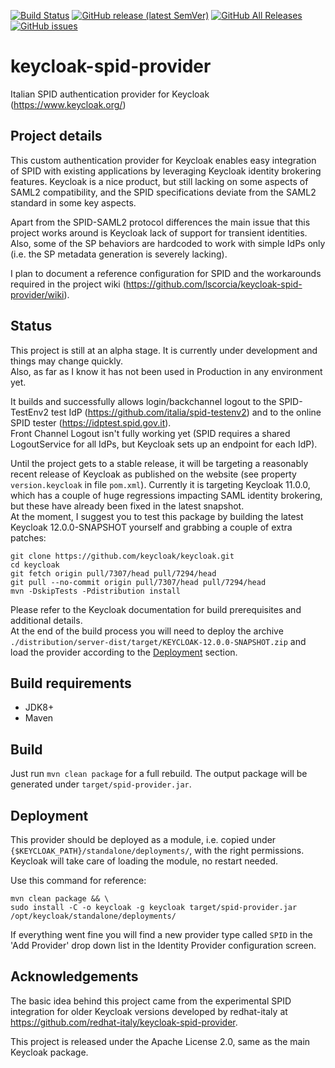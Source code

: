 [![Build Status](https://travis-ci.com/lscorcia/keycloak-spid-provider.svg?branch=master)](https://travis-ci.com/lscorcia/keycloak-spid-provider) 
[![GitHub release (latest SemVer)](https://img.shields.io/github/v/release/lscorcia/keycloak-spid-provider?sort=semver)](https://img.shields.io/github/v/release/lscorcia/keycloak-spid-provider?sort=semver) 
[![GitHub All Releases](https://img.shields.io/github/downloads/lscorcia/keycloak-spid-provider/total)](https://img.shields.io/github/downloads/lscorcia/keycloak-spid-provider/total)
[![GitHub issues](https://img.shields.io/github/issues/lscorcia/keycloak-spid-provider)](https://github.com/lscorcia/keycloak-spid-provider/issues)

# keycloak-spid-provider
Italian SPID authentication provider for Keycloak (https://www.keycloak.org/)

## Project details
This custom authentication provider for Keycloak enables easy integration of SPID 
with existing applications by leveraging Keycloak identity brokering features.
Keycloak is a nice product, but still lacking on some aspects of SAML2 compatibility,
and the SPID specifications deviate from the SAML2 standard in some key aspects.

Apart from the SPID-SAML2 protocol differences the main issue that this project works around 
is Keycloak lack of support for transient identities. Also, some of the SP behaviors 
are hardcoded to work with simple IdPs only (i.e. the SP metadata generation is 
severely lacking).

I plan to document a reference configuration for SPID and the workarounds required 
in the project wiki (https://github.com/lscorcia/keycloak-spid-provider/wiki).

## Status
This project is still at an alpha stage. It is currently under development 
and things may change quickly.  
Also, as far as I know it has not been used in Production in any environment yet.  

It builds and successfully allows login/backchannel logout to the SPID-TestEnv2 test IdP 
(https://github.com/italia/spid-testenv2) and to the online SPID tester 
(https://idptest.spid.gov.it).  
Front Channel Logout isn't fully working yet (SPID requires a shared LogoutService for 
all IdPs, but Keycloak sets up an endpoint for each IdP).

Until the project gets to a stable release, it will be targeting a reasonably recent release 
of Keycloak as published on the website (see property `version.keycloak` in file `pom.xml`).
Currently it is targeting Keycloak 11.0.0, which has a couple of huge regressions impacting
SAML identity brokering, but these have already been fixed in the latest snapshot.  
At the moment, I suggest you to test this package by building the latest Keycloak 12.0.0-SNAPSHOT
yourself and grabbing a couple of extra patches:

```
git clone https://github.com/keycloak/keycloak.git
cd keycloak
git fetch origin pull/7307/head pull/7294/head
git pull --no-commit origin pull/7307/head pull/7294/head
mvn -DskipTests -Pdistribution install
```

Please refer to the Keycloak documentation for build prerequisites and additional details.  
At the end of the build process you will need to deploy the archive 
`./distribution/server-dist/target/KEYCLOAK-12.0.0-SNAPSHOT.zip` and load the 
provider according to the [Deployment](#deployment) section.

## Build requirements
* JDK8+
* Maven

## Build
Just run `mvn clean package` for a full rebuild. The output package will
be generated under `target/spid-provider.jar`.

## Deployment
This provider should be deployed as a module, i.e. copied under
`{$KEYCLOAK_PATH}/standalone/deployments/`, with the right permissions.
Keycloak will take care of loading the module, no restart needed.  

Use this command for reference:  
```
mvn clean package && \
sudo install -C -o keycloak -g keycloak target/spid-provider.jar /opt/keycloak/standalone/deployments/
```

If everything went fine you will find a new provider type called `SPID` in the
'Add Provider' drop down list in the Identity Provider configuration screen.

## Acknowledgements
The basic idea behind this project came from the experimental SPID integration
for older Keycloak versions developed by redhat-italy at 
https://github.com/redhat-italy/keycloak-spid-provider.  

This project is released under the Apache License 2.0, same as the main Keycloak
package.
